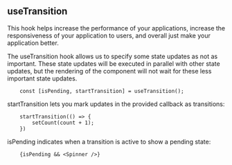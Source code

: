 ## useTransition

This hook helps increase the performance of your applications, increase the responsiveness of your application to users, and overall just make your application better.

The useTransition hook allows us to specify some state updates as not as important. These state updates will be executed in parallel with other state updates, but the rendering of the component will not wait for these less important state updates.

```
    const [isPending, startTransition] = useTransition();
```

startTransition lets you mark updates in the provided callback as transitions:

```
    startTransition(() => {
        setCount(count + 1);
    })
```

isPending indicates when a transition is active to show a pending state:

```
    {isPending && <Spinner />}
```
